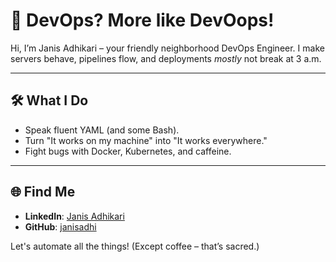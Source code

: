 # 🚀 DevOps? More like DevOops!  

Hi, I’m Janis Adhikari – your friendly neighborhood DevOps Engineer. I make servers behave, pipelines flow, and deployments *mostly* not break at 3 a.m.  

---

## 🛠️ What I Do  
- Speak fluent YAML (and some Bash).  
- Turn "It works on my machine" into "It works everywhere."  
- Fight bugs with Docker, Kubernetes, and caffeine.  

---

## 🌐 Find Me  
- **LinkedIn**: [Janis Adhikari](https://www.linkedin.com/in/janis-adhikari-053347263)  
- **GitHub**: [janisadhi](https://github.com/janisadhi)  

Let's automate all the things! (Except coffee – that’s sacred.)

